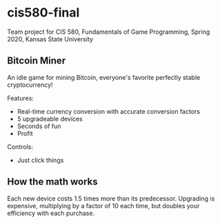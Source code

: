 # cis580-final
Team project for CIS 580, Fundamentals of Game Programming, Spring 2020, Kansas State University 

## Bitcoin Miner

An idle game for mining Bitcoin, everyone's favorite perfectly stable cryptocurrency!

Features:
- Real-time currency conversion with accurate conversion factors
- 5 upgradeable devices
- Seconds of fun
- Profit

Controls:
- Just click things

## How the math works

Each new device costs 1.5 times more than its predecessor. Upgrading is expensive, multiplying by a factor of 10 each time, but doubles your efficiency with each purchase.
